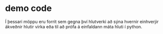 # demo code

Í þessari möppu eru forrit sem gegna því hlutverki að sýna hvernir einhverjir ákveðnir hlutir virka eða til að prófa á einfaldann máta hluti í python.

